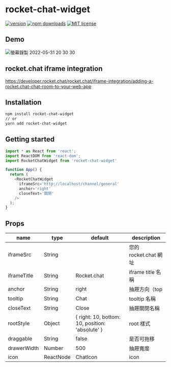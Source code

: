 # rocket-chat-widget

<!-- [![Travis][build-badge]][build] -->
<!-- [![npm package][npm-badge]][npm] -->
<!-- [![Coveralls][coveralls-badge]][coveralls] -->
[![version](https://img.shields.io/npm/v/rocket-chat-widget.svg)]()
[![npm downloads](https://img.shields.io/npm/dt/rocket-chat-widget.svg?maxAge=2592000)](http://npmjs.com/package/rocket-chat-widget)
[![MIT license](https://img.shields.io/badge/License-MIT-blue.svg)](https://lbesson.mit-license.org/)

## Demo

![螢幕錄製 2022-05-31 20 30 30](https://user-images.githubusercontent.com/23612161/171174490-3357d009-6d75-4cbe-a8d8-cfc4985ec6d3.gif)

## rocket.chat iframe integration

https://developer.rocket.chat/rocket.chat/iframe-integration/adding-a-rocket.chat-chat-room-to-your-web-app

## Installation

``` sh
npm install rocket-chat-widget
// or
yarn add rocket-chat-widget
```

## Getting started

``` js
import * as React from 'react';
import ReactDOM from 'react-dom';
import RocketChatWidget from 'rocket-chat-widget'

function App() {
  return (
    <RocketChatWidget
      iframeSrc='http://localhost/channel/general'
      anchor='right'
      closeText='關閉'
    />
  );
}
```

## Props

| name        | type      | default                                         | description                    |
|-------------|-----------|-------------------------------------------------|--------------------------------|
| iframeSrc   | String    |                                                 | 您的 rocket.chat 網址            |
| iframeTitle | String    | Rocket.chat                                     | iframe title 名稱               |
| anchor      | String    | right                                           | 抽屜方向（top|right|bottom|left）|
| tooltip     | String    | Chat                                            | tooltip 名稱                    |
| closeText   | String    | Close                                           | 抽屜關閉名稱                     |
| rootStyle   | Object    | { right: 10, bottom: 10, position: 'absolute' } | root 樣式                       |
| draggable   | String    | false                                           | 是否可拖移                       |
| drawerWidth | Number    | 500                                             | 抽屜寬度                         |
| icon        | ReactNode | ChatIcon                                        | icon                           |
